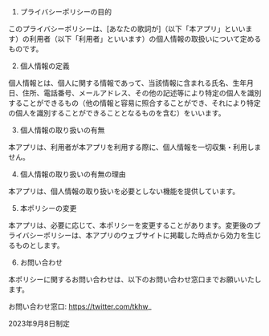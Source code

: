 1. プライバシーポリシーの目的

このプライバシーポリシーは、[あなたの歌詞が]（以下「本アプリ」といいます）の利用者（以下「利用者」といいます）の個人情報の取扱いについて定めるものです。

2. 個人情報の定義

個人情報とは、個人に関する情報であって、当該情報に含まれる氏名、生年月日、住所、電話番号、メールアドレス、その他の記述等により特定の個人を識別することができるもの（他の情報と容易に照合することができ、それにより特定の個人を識別することができることとなるものを含む）をいいます。

3. 個人情報の取り扱いの有無

本アプリは、利用者が本アプリを利用する際に、個人情報を一切収集・利用しません。

4. 個人情報の取り扱いの有無の理由

本アプリは、個人情報の取り扱いを必要としない機能を提供しています。

5. 本ポリシーの変更

本アプリは、必要に応じて、本ポリシーを変更することがあります。変更後のプライバシーポリシーは、本アプリのウェブサイトに掲載した時点から効力を生じるものとします。

6. お問い合わせ

本ポリシーに関するお問い合わせは、以下のお問い合わせ窓口までお願いいたします。

お問い合わせ窓口: https://twitter.com/tkhw_

2023年9月8日制定
